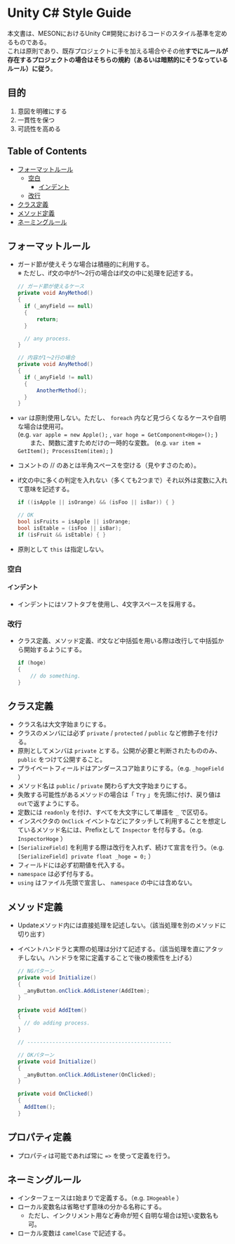 # Unity C# Style Guide

本文書は、MESONにおけるUnity C#開発におけるコードのスタイル基準を定めるものである。  
これは原則であり、既存プロジェクトに手を加える場合やその他**すでにルールが存在するプロジェクトの場合はそちらの規約（あるいは暗黙的にそうなっているルール）に従う**。



## 目的

1. 意図を明確にする
2. 一貫性を保つ
3. 可読性を高める



## Table of Contents

- [フォーマットルール](#フォーマットルール)
  - [空白](#空白)
    - [インデント](#インデント)
  - [改行](#改行)
- [クラス定義](#クラス定義)
- [メソッド定義](#メソッド定義)
- [ネーミングルール](#ネーミングルール)



## フォーマットルール

- ガード節が使えそうな場合は積極的に利用する。  
  ※ ただし、if文の中が1〜2行の場合はif文の中に処理を記述する。
  
  ```c#
  // ガード節が使えるケース
  private void AnyMethod()
  {
  	if (_anyField == null)
  	{
  		return;
  	}
  
  	// any process.
  }
  
  // 内容が1〜2行の場合
  private void AnyMethod()
  {
  	if (_anyField != null)
  	{
  		AnotherMethod();
  	}
  }
  ```
  
- `var` は原則使用しない。ただし、  `foreach` 内など見づらくなるケースや自明な場合は使用可。  
  (e.g. `var apple = new Apple();` , `var hoge = GetComponent<Hoge>();` )  
  　　また、関数に渡すためだけの一時的な変数。 (e.g. `var item = GetItem(); ProcessItem(item);` )
- コメントの // のあとは半角スペースを空ける（見やすさのため）。
- if文の中に多くの判定を入れない（多くても2つまで）それ以外は変数に入れて意味を記述する。

  ```c#
  if ((isApple || isOrange) && (isFoo || isBar)) { }
  
  // OK
  bool isFruits = isApple || isOrange;
  bool isEtable = (isFoo || isBar);
  if (isFruit && isEtable) { }
  ```

- 原則として `this` は指定しない。


### 空白

#### インデント

- インデントにはソフトタブを使用し、4文字スペースを採用する。


### 改行

- クラス定義、メソッド定義、if文など中括弧を用いる際は改行して中括弧から開始するようにする。

  ```c#
  if (hoge)
  {
      // do something.
  }
  ```

  

## クラス定義

- クラス名は大文字始まりにする。
- クラスのメンバには必ず `private` / `protected` / `public` など修飾子を付ける。
- 原則としてメンバは `private` とする。公開が必要と判断されたもののみ、 `public` をつけて公開すること。
- プライベートフィールドはアンダースコア始まりにする。（e.g. `_hogeField` ）
- メソッド名は `public` / `private` 関わらず大文字始まりにする。
- 失敗する可能性があるメソッドの場合は「 `Try` 」を先頭に付け、戻り値は `out`で返すようにする。
- 定数には `readonly` を付け、すべてを大文字にして単語を `_` で区切る。
- インスペクタの `OnClick` イベントなどにアタッチして利用することを想定しているメソッド名には、Prefixとして `Inspector` を付与する。（e.g. `InspectorHoge` ）
- `[SerializeField]` を利用する際は改行を入れず、続けて宣言を行う。（e.g. `[SerializeField] private float _hoge = 0;` ）
- フィールドには必ず初期値を代入する。
- `namespace` は必ず付与する。
- `using` はファイル先頭で宣言し、 `namespace` の中には含めない。



## メソッド定義

- Updateメソッド内には直接処理を記述しない。（該当処理を別のメソッドに切り出す）
- イベントハンドラと実際の処理は分けて記述する。（該当処理を直にアタッチしない。ハンドラを常に定義することで後の検索性を上げる）

  ```c#
  // NGパターン
  private void Initialize()
  {
  	_anyButton.onClick.AddListener(AddItem);
  }
  
  private void AddItem()
  {
  	// do adding process.
  }
  
  // ----------------------------------------------
  
  // OKパターン
  private void Initialize()
  {
  	_anyButton.onClick.AddListener(OnClicked);
  }
  
  private void OnClicked()
  {
  	AddItem();
  }
  ```

  

## プロパティ定義

- プロパティは可能であれば常に `=>` を使って定義を行う。



## ネーミングルール

- インターフェースは`I`始まりで定義する。（e.g. `IHogeable` ）
- ローカル変数名は省略せず意味の分かる名称にする。
    - ただし、インクリメント用など寿命が短く自明な場合は短い変数名も可。
- ローカル変数は `camelCase` で記述する。
